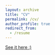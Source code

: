 ```yaml
---
layout: archive
title: "CV"
permalink: /cv/
author_profile: true
redirect_from:
  - /resume
---
```


<a href="http://byungjunkim.github.io/files/ByungjunKim_CV.pdf" target="_blank"> See it here :) </a>
